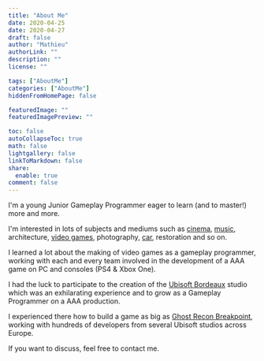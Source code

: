 ```yaml
---
title: "About Me"
date: 2020-04-25
date: 2020-04-27
draft: false
author: "Mathieu"
authorLink: ""
description: ""
license: ""

tags: ["AboutMe"]
categories: ["AboutMe"]
hiddenFromHomePage: false

featuredImage: ""
featuredImagePreview: ""

toc: false
autoCollapseToc: true
math: false
lightgallery: false
linkToMarkdown: false
share:
  enable: true
comment: false
---
```


I'm a young Junior Gameplay Programmer eager to learn (and to master!) more and more.

I'm interested in lots of subjects and mediums such as [cinema](https://www.youtube.com/playlist?list=PLPXZ5YH-3UQ5wo9f9FhfBPw98vxuM0Dlt), [music](https://www.youtube.com/playlist?list=PLPXZ5YH-3UQ6Qn_cdNdfPQGQ_8iHUVHqD), architecture, [video games](https://www.youtube.com/playlist?list=PLPXZ5YH-3UQ7Nj_ExrvKzpfbxndoRbXj5), photography, [car](https://www.youtube.com/playlist?list=PLPXZ5YH-3UQ4HaxuJn53EKe2GSYj2QH0C), restoration and so on.

I learned a lot about the making of video games as a gameplay programmer, working with each and every team involved in the development of a AAA game on PC and consoles (PS4 & Xbox One).

I had the luck to participate to the creation of the [Ubisoft Bordeaux](https://www.ubisoft.com/fr-FR/studio/bordeaux.aspx) studio which was an exhilarating experience and to grow as a Gameplay Programmer on a AAA production.

I experienced there how to build a game as big as [Ghost Recon Breakpoint](https://ghost-recon.ubisoft.com/game/fr-fr/breakpoint), working with hundreds of developers from several Ubisoft studios across Europe.

If you want to discuss, feel free to contact me.